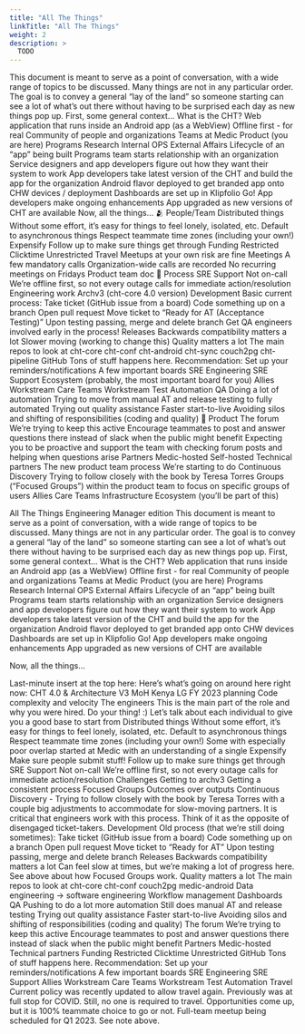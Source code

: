 ```yaml
---
title: "All The Things"
linkTitle: "All The Things"
weight: 2
description: >
  TODO
---
```


This document is meant to serve as a point of conversation, with a wide range of topics to be discussed. Many things are not in any particular order. The goal is to convey a general “lay of the land” so someone starting can see a lot of what’s out there without having to be surprised each day as new things pop up.
First, some general context…
What is the CHT?
Web application that runs inside an Android app (as a WebView)
Offline first - for real
Community of people and organizations
Teams at Medic
Product (you are here)
Programs
Research
Internal OPS
External Affairs
Lifecycle of an “app” being built
Programs team starts relationship with an organization
Service designers and app developers figure out how they want their system to work
App developers take latest version of the CHT and build the app for the organization
Android flavor deployed to get branded app onto CHW devices / deployment
Dashboards are set up in Klipfolio
Go!
App developers make ongoing enhancements
App upgraded as new versions of CHT are available
Now, all the things…
🫂 People/Team
Distributed things 
Without some effort, it’s easy for things to feel lonely, isolated, etc.
Default to asynchronous things
Respect teammate time zones (including your own!)
Expensify
Follow up to make sure things get through 
Funding
Restricted
Clicktime
Unrestricted
Travel 
Meetups at your own risk are fine
Meetings
A few mandatory calls
Organization-wide calls are recorded
No recurring meetings on Fridays
Product team doc
🧰 Process
SRE
Support
Not on-call
We’re offline first, so not every outage calls for immediate action/resolution
Engineering work
Archv3 (cht-core 4.0 version)
Development
Basic current process:
Take ticket (GitHub issue from a board)
Code something up on a branch
Open pull request
Move ticket to “Ready for AT (Acceptance Testing)”
Upon testing passing, merge and delete branch
Get QA engineers involved early in the process!
Releases
Backwards compatibility matters a lot
Slower moving (working to change this)
Quality matters a lot
The main repos to look at
cht-core
cht-conf
cht-android 
cht-sync 
couch2pg
cht-pipeline
GitHub 
Tons of stuff happens here.
Recommendation: Set up your reminders/notifications 
A few important boards 
SRE Engineering
SRE Support
Ecosystem (probably, the most important board for you)
Allies Workstream
Care Teams Workstream
Test Automation
QA
Doing a lot of automation
Trying to move from manual AT and release testing to fully automated
Trying out quality assistance
Faster start-to-live 
Avoiding silos and shifting of responsibilities (coding and quality)
📲 Product
The forum
We’re trying to keep this active
Encourage teammates to post and answer questions there instead of slack when the public might benefit
Expecting you to be proactive and support the team with checking forum posts and helping when questions arise
Partners
Medic-hosted
Self-hosted
Technical partners
The new product team process
We’re starting to do Continuous Discovery
Trying to follow closely with the book by Teresa Torres
Groups (“Focused Groups”) within the product team to focus on specific groups of users
Allies
Care Teams
Infrastructure
Ecosystem (you’ll be part of this)


All The Things
Engineering Manager edition
This document is meant to serve as a point of conversation, with a wide range of topics to be discussed. Many things are not in any particular order. The goal is to convey a general “lay of the land” so someone starting can see a lot of what’s out there without having to be surprised each day as new things pop up.
First, some general context…
What is the CHT?
Web application that runs inside an Android app (as a WebView)
Offline first - for real
Community of people and organizations
Teams at Medic
Product (you are here)
Programs
Research
Internal OPS
External Affairs
Lifecycle of an “app” being built
Programs team starts relationship with an organization
Service designers and app developers figure out how they want their system to work
App developers take latest version of the CHT and build the app for the organization
Android flavor deployed to get branded app onto CHW devices
Dashboards are set up in Klipfolio
Go!
App developers make ongoing enhancements
App upgraded as new versions of CHT are available

Now, all the things...

Last-minute insert at the top here: Here’s what’s going on around here right now:
CHT 4.0 & Architecture V3
MoH Kenya
LG
FY 2023 planning
Code complexity and velocity
The engineers
This is the main part of the role and why you were hired. Do your thing! :) 
Let’s talk about each individual to give you a good base to start from
Distributed things
Without some effort, it’s easy for things to feel lonely, isolated, etc.
Default to asynchronous things
Respect teammate time zones (including your own!)
Some with especially poor overlap started at Medic with an understanding of a single 
Expensify
Make sure people submit stuff!
Follow up to make sure things get through 
SRE
Support
Not on-call
We’re offline first, so not every outage calls for immediate action/resolution
Challenges
Getting to archv3
Getting a consistent process 
Focused Groups
Outcomes over outputs
Continuous Discovery - Trying to follow closely with the book by Teresa Torres with a couple big adjustments to accommodate for slow-moving partners.
It is critical that engineers work with this process. Think of it as the opposite of disengaged ticket-takers.
Development
Old process (that we’re still doing sometimes):
Take ticket (GitHub issue from a board)
Code something up on a branch
Open pull request
Move ticket to “Ready for AT”
Upon testing passing, merge and delete branch
Releases
Backwards compatibility matters a lot
Can feel slow at times, but we’re making a lot of progress here. See above about how Focused Groups work.
Quality matters a lot
The main repos to look at
cht-core
cht-conf
couch2pg
medic-android 
Data engineering -> software engineering
Workflow management 
Dashboards
QA
Pushing to do a lot more automation
Still does manual AT and release testing
Trying out quality assistance
Faster start-to-live 
Avoiding silos and shifting of responsibilities (coding and quality)
The forum
We’re trying to keep this active
Encourage teammates to post and answer questions there instead of slack when the public might benefit
Partners
Medic-hosted
Technical partners
Funding
Restricted
Clicktime
Unrestricted
GitHub
Tons of stuff happens here.
Recommendation: Set up your reminders/notifications
A few important boards
SRE Engineering
SRE Support
Allies Workstream
Care Teams Workstream
Test Automation
Travel 
Current policy was recently updated to allow travel again. Previously was at full stop for COVID. Still, no one is required to travel. Opportunities come up, but it is 100% teammate choice to go or not.
Full-team meetup being scheduled for Q1 2023. See note above.
